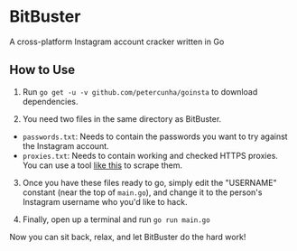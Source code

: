 # BitBuster
A cross-platform Instagram account cracker written in Go


## How to Use
1. Run `go get -u -v github.com/petercunha/goinsta` to download dependencies.

2. You need two files in the same directory as BitBuster.
  * `passwords.txt`: Needs to contain the passwords you want to try against the Instagram account.
  * `proxies.txt`: Needs to contain working and checked HTTPS proxies. You can use a tool [like this](https://github.com/chill117/proxy-lists) to scrape them.

3. Once you have these files ready to go, simply edit the "USERNAME" constant (near the top of `main.go`), and change it to the person's Instagram username who you'd like to hack.

4. Finally, open up a terminal and run `go run main.go`

Now you can sit back, relax, and let BitBuster do the hard work!

